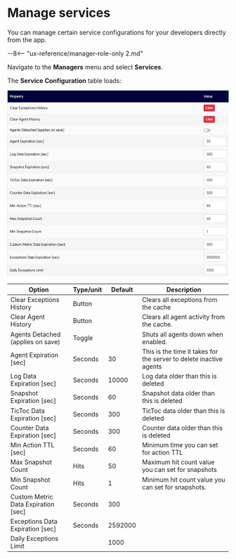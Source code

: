 # Manage services 

You can manage certain service configurations for your developers directly from the app. 

--8<-- "ux-reference/manager-role-only 2.md"


Navigate to the **Managers** menu and select **Services**. 

The **Service Configuration** table loads: 

![Service configuration](../assets/images/service-configuration.png)

| Option                       | Type/unit | Default | Description |
| ----------------------------- | -------- | ----------- | ----------------------------- |
| Clear Exceptions History     | Button |    | Clears all exceptions from the cache |
| Clear Agent History | Button |  | Clears all agent activity from the cache. |
| Agents Detached (applies on save) | Toggle |  | Shuts all agents down when enabled. |
| Agent Expiration [sec]       | Seconds | 30 | This is the time it takes for the server to delete inactive agents  |
| Log Data Expiration [sec]    | Seconds | 10000 | Log data older than this is deleted |
| Snapshot Expiration [sec]    | Seconds | 60 | Snapshot data older than this is deleted |
| TicToc Data Expiration [sec] | Seconds | 300 | TicToc data older than this is deleted |
| Counter Data Expiration [sec] | Seconds | 300 | Counter data older than this is deleted |
| Min Action TTL [sec]         | Seconds | 60 | Minimum time you can set for action TTL |
| Max Snapshot Count           | Hits | 50 | Maximum hit count value you can set for snapshots |
| Min Snapshot Count | Hits | 1 | Minimum hit count value you can set for snapshots. |
| Custom Metric Data Expiration [sec] | Seconds | 300 |  |
| Exceptions Data Expiration [sec] | Seconds | 2592000 |  |
| Daily Exceptions Limit |  | 1000 |  |